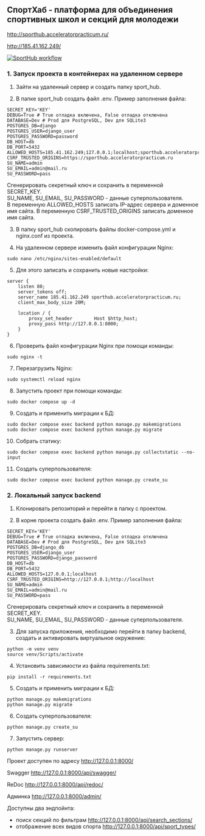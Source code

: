 ## СпортХаб - платформа для объединения спортивных школ и секций для молодежи

http://sporthub.acceleratorpracticum.ru/

http://185.41.162.249/

[![SportHub workflow](https://github.com/sports-schools-and-sections-for-young/backend/actions/workflows/main.yml/badge.svg)](https://github.com/sports-schools-and-sections-for-young/backend/actions/workflows/main.yml)

### 1. Запуск проекта в контейнерах на удаленном сервере

1. Зайти на удаленный сервер и создать папку sport_hub.

2. В папке sport_hub создать файл .env. Пример заполнения файла:
```
SECRET_KEY='KEY'
DEBUG=True # True отладка включена, False отладка отключена
DATABASE=Dev # Prod для PostgreSQL, Dev для SQLite3
POSTGRES_DB=django
POSTGRES_USER=django_user
POSTGRES_PASSWORD=password
DB_HOST=db
DB_PORT=5432
ALLOWED_HOSTS=185.41.162.249;127.0.0.1;localhost;sporthub.acceleratorpracticum.ru
CSRF_TRUSTED_ORIGINS=https://sporthub.acceleratorpracticum.ru
SU_NAME=admin
SU_EMAIL=admin@mail.ru
SU_PASSWORD=pass
```
Сгенерировать секретный ключ и сохранить в переменной SECRET_KEY.\
SU_NAME, SU_EMAIL, SU_PASSWORD - данные суперпользователя.\
В переменную ALLOWED_HOSTS записать IP-адрес сервера и доменное имя сайта.
В переменную CSRF_TRUSTED_ORIGINS записать доменное имя сайта.

3. В папку sport_hub скопировать файлы docker-compose.yml и nginx.conf из проекта.

4. На удаленном сервере изменить файл конфигурации Nginx:
```
sudo nano /etc/nginx/sites-enabled/default
```

5. Для этого записать и сохранить новые настройки:
```
server {
    listen 80;
    server_tokens off;
    server_name 185.41.162.249 sporthub.acceleratorpracticum.ru;
    client_max_body_size 20M;
    
    location / {
        proxy_set_header        Host $http_host;
        proxy_pass http://127.0.0.1:8000;
    }
}
```

6. Проверить файл конфигурации Nginx при помощи команды:
```
sudo nginx -t
```

7. Перезагрузить Nginx:
```
sudo systemctl reload nginx
```

8. Запустить проект при помощи команды:
```
sudo docker compose up -d
```

9. Создать и применить миграции к БД:
```
sudo docker compose exec backend python manage.py makemigrations
sudo docker compose exec backend python manage.py migrate
```

10. Собрать статику:
```
sudo docker compose exec backend python manage.py collectstatic --no-input
```

11. Создать суперпользователя:
```
sudo docker compose exec backend python manage.py create_su
```

### 2. Локальный запуск backend

1. Клонировать репозиторий и перейти в папку с проектом.

2. В корне проекта создать файл .env. Пример заполнения файла:

```
SECRET_KEY='KEY'
DEBUG=True # True отладка включена, False отладка отключена
DATABASE=Dev # Prod для PostgreSQL, Dev для SQLite3
POSTGRES_DB=django_db
POSTGRES_USER=django_user
POSTGRES_PASSWORD=django_password
DB_HOST=db
DB_PORT=5432
ALLOWED_HOSTS=127.0.0.1;localhost
CSRF_TRUSTED_ORIGINS=http://127.0.0.1;http://localhost
SU_NAME=admin
SU_EMAIL=admin@mail.ru
SU_PASSWORD=pass
```
Сгенерировать секретный ключ и сохранить в переменной SECRET_KEY.\
SU_NAME, SU_EMAIL, SU_PASSWORD - данные суперпользователя.

3. Для запуска приложения, необходимо перейти в папку backend, создать и активировать виртуальное окружение:
```
python -m venv venv
source venv/Scripts/activate
```

4. Установить зависимости из файла requirements.txt:
```
pip install -r requirements.txt
```

5. Создать и применить миграции к БД:
```
python manage.py makemigrations
python manage.py migrate
```

6. Создать суперпользователя:
```
python manage.py create_su
```

7. Запустить сервер:
```
python manage.py runserver
```

Проект доступен по адресу http://127.0.0.1:8000/

Swagger http://127.0.0.1:8000/api/swagger/

ReDoc http://127.0.0.1:8000/api/redoc/

Админка http://127.0.0.1:8000/admin/

Доступны два эндпойнта:
- поиск секций по фильтрам http://127.0.0.1:8000/api/search_sections/
- отображение всех видов спорта http://127.0.0.1:8000/api/sport_types/
